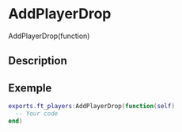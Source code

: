# AddPlayerDrop

AddPlayerDrop(function)

## Description


## Exemple

```lua
exports.ft_players:AddPlayerDrop(function(self)
  -- Your code
end)
```
